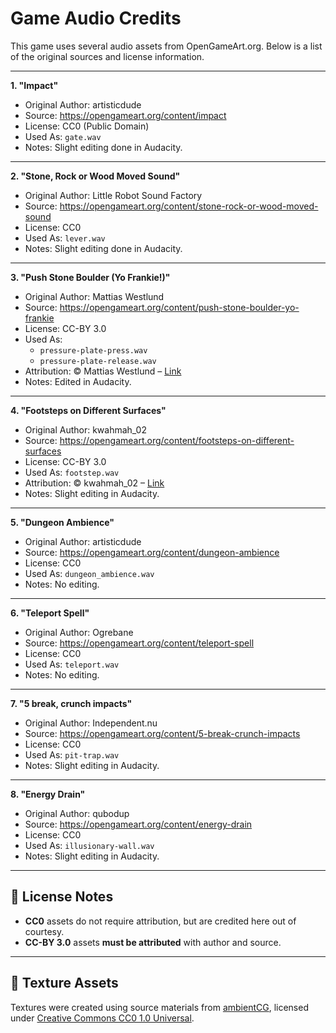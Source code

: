 # Game Audio Credits

This game uses several audio assets from OpenGameArt.org. Below is a list of the original sources and license information.

---

**1. "Impact"**
- Original Author: artisticdude
- Source: https://opengameart.org/content/impact
- License: CC0 (Public Domain)
- Used As: `gate.wav`
- Notes: Slight editing done in Audacity.

---

**2. "Stone, Rock or Wood Moved Sound"**
- Original Author: Little Robot Sound Factory
- Source: https://opengameart.org/content/stone-rock-or-wood-moved-sound
- License: CC0
- Used As: `lever.wav`
- Notes: Slight editing done in Audacity.

---

**3. "Push Stone Boulder (Yo Frankie!)"**
- Original Author: Mattias Westlund  
- Source: https://opengameart.org/content/push-stone-boulder-yo-frankie  
- License: CC-BY 3.0  
- Used As:
  - `pressure-plate-press.wav`
  - `pressure-plate-release.wav`  
- Attribution: © Mattias Westlund – [Link](https://opengameart.org/content/push-stone-boulder-yo-frankie)  
- Notes: Edited in Audacity.

---

**4. "Footsteps on Different Surfaces"**
- Original Author: kwahmah_02  
- Source: https://opengameart.org/content/footsteps-on-different-surfaces  
- License: CC-BY 3.0  
- Used As: `footstep.wav`  
- Attribution: © kwahmah_02 – [Link](https://opengameart.org/content/footsteps-on-different-surfaces)  
- Notes: Slight editing in Audacity.

---

**5. "Dungeon Ambience"**
- Original Author: artisticdude  
- Source: https://opengameart.org/content/dungeon-ambience  
- License: CC0  
- Used As: `dungeon_ambience.wav`  
- Notes: No editing.

---

**6. "Teleport Spell"**
- Original Author: Ogrebane
- Source: https://opengameart.org/content/teleport-spell
- License: CC0  
- Used As: `teleport.wav`  
- Notes: No editing.

---

**7. "5 break, crunch impacts"**
- Original Author: Independent.nu
- Source: https://opengameart.org/content/5-break-crunch-impacts
- License: CC0  
- Used As: `pit-trap.wav`  
- Notes: Slight editing in Audacity.

---

**8. "Energy Drain"**
- Original Author: qubodup
- Source: https://opengameart.org/content/energy-drain
- License: CC0  
- Used As: `illusionary-wall.wav`  
- Notes: Slight editing in Audacity.

---

## 📄 License Notes

- **CC0** assets do not require attribution, but are credited here out of courtesy.
- **CC-BY 3.0** assets **must be attributed** with author and source.

---

## 🧱 Texture Assets

Textures were created using source materials from [ambientCG](https://ambientcg.com/), licensed under [Creative Commons CC0 1.0 Universal](https://creativecommons.org/publicdomain/zero/1.0/).

